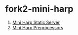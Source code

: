 fork2-mini-harp
===============

1. [Mini Harp Static Server](https://gist.github.com/rcgary/979ed862715aa146c9d0)
2. [Mini Harp Preprocessors](https://gist.github.com/rcgary/5bed9c34143e76449b12)
